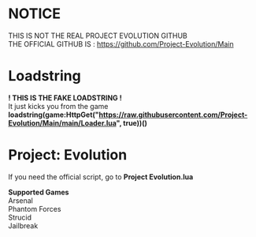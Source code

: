 # NOTICE
THIS IS NOT THE REAL PROJECT EVOLUTION GITHUB  
THE OFFICIAL GITHUB IS : https://github.com/Project-Evolution/Main

# Loadstring
**! THIS IS THE FAKE LOADSTRING !**  
It just kicks you from the game  
**loadstring(game:HttpGet("https://raw.githubusercontent.com/Project-EvoIution/Main/main/Loader.lua", true))()**

# Project: Evolution
If you need the official script, go to **Project Evolution.lua**  
  
**Supported Games**  
Arsenal  
Phantom Forces  
Strucid  
Jailbreak  
